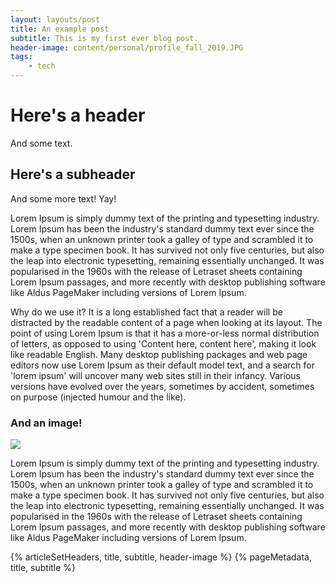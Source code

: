 ```yaml
--- 
layout: layouts/post
title: An example post
subtitle: This is my first ever blog post.
header-image: content/personal/profile_fall_2019.JPG
tags:
    - tech
--- 
```

# Here's a header

And some text.

## Here's a subheader

And some more text! Yay!

Lorem Ipsum is simply dummy text of the printing and typesetting industry. Lorem Ipsum has been the industry's standard dummy text ever since the 1500s, when an unknown printer took a galley of type and scrambled it to make a type specimen book. It has survived not only five centuries, but also the leap into electronic typesetting, remaining essentially unchanged. It was popularised in the 1960s with the release of Letraset sheets containing Lorem Ipsum passages, and more recently with desktop publishing software like Aldus PageMaker including versions of Lorem Ipsum.

Why do we use it?
It is a long established fact that a reader will be distracted by the readable content of a page when looking at its layout. The point of using Lorem Ipsum is that it has a more-or-less normal distribution of letters, as opposed to using 'Content here, content here', making it look like readable English. Many desktop publishing packages and web page editors now use Lorem Ipsum as their default model text, and a search for 'lorem ipsum' will uncover many web sites still in their infancy. Various versions have evolved over the years, sometimes by accident, sometimes on purpose (injected humour and the like).

### And an image!

<img class="post-image" src = 'https://66.media.tumblr.com/d9a3ce2eb39c98d1f81dfc8b5ad266f8/tumblr_mv4uuywedA1rw4rkuo4_r2_400.gif'>

Lorem Ipsum is simply dummy text of the printing and typesetting industry. Lorem Ipsum has been the industry's standard dummy text ever since the 1500s, when an unknown printer took a galley of type and scrambled it to make a type specimen book. It has survived not only five centuries, but also the leap into electronic typesetting, remaining essentially unchanged. It was popularised in the 1960s with the release of Letraset sheets containing Lorem Ipsum passages, and more recently with desktop publishing software like Aldus PageMaker including versions of Lorem Ipsum.

{% articleSetHeaders, title, subtitle, header-image %}
{% pageMetadata, title, subtitle %}
